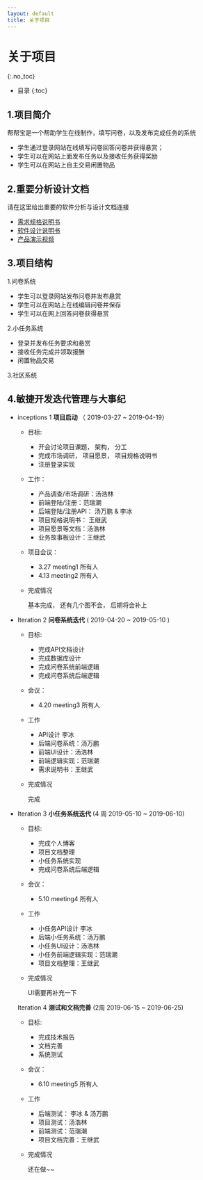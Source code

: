 ```yaml
---
layout: default
title: 关于项目
---
```


# 关于项目
{:.no_toc}

* 目录
{:toc}
## 1.项目简介

帮帮宝是一个帮助学生在线制作，填写问卷，以及发布完成任务的系统

* 学生通过登录网站在线填写问卷回答问卷并获得悬赏；
* 学生可以在网站上面发布任务以及接收任务获得奖励
* 学生可以在网站上自主交易闲置物品

## 2.重要分析设计文档

请在这里给出重要的软件分析与设计文档连接

* [需求规格说明书](06-requirements)
* [软件设计说明书](07-designs)
* [产品演示视频]()



## 3.项目结构

1.问卷系统
*  学生可以登录网站发布问卷并发布悬赏
*  学生可以在网站上在线编辑问卷并保存
*  学生可以在网上回答问卷获得悬赏

2.小任务系统
*  登录并发布任务要求和悬赏
*  接收任务完成并领取报酬
*  闲置物品交易

3.社区系统

## 4.敏捷开发迭代管理与大事纪



* inceptions 1 **项目启动** （ 2019-03-27 ~ 2019-04-19）
    - 目标: 
    
        - 开会讨论项目课题， 架构， 分工
        - 完成市场调研， 项目愿景， 项目规格说明书
        - 注册登录实现
    
    - 工作：
        - 产品调查/市场调研：汤浩林
        - 前端登陆/注册：范瑞潮
        - 后端登陆/注册API： 汤万鹏 & 李冰
        - 项目规格说明书： 王继武
        - 项目愿景等文档：汤浩林
        - 业务故事板设计：王继武
        
    - 项目会议：
    
        - 3.27 meeting1  所有人
        - 4.13 meeting2  所有人
    
    - 完成情况
    
        基本完成， 还有几个图不会， 后期将会补上
    
* Iteration 2  **问卷系统迭代**  (   2019-04-20 ~ 2019-05-10 )
    - 目标:
        - 完成API文档设计
        - 完成数据库设计
        - 完成问卷系统前端逻辑
        - 完成问卷系统后端逻辑 
        
    - 会议：
      
        - 4.20 meeting3  所有人
        
    - 工作
    
        - API设计  李冰
        - 后端问卷系统：汤万鹏
        - 前端UI设计：汤浩林
        - 前端逻辑实现：范瑞潮
        - 需求说明书：王继武
    
    - 完成情况
    
        完成
    
* Iteration 3  **小任务系统迭代** (4 周 2019-05-10 ~ 2019-06-10)
    - 目标:
      
        - 完成个人博客
        - 项目文档整理
        - 小任务系统实现
        - 完成问卷系统后端逻辑 
        
    - 会议：
    
        - 5.10 meeting4  所有人
    
    - 工作
    
        - 小任务API设计  李冰
        - 后端小任务系统：汤万鹏
        - 小任务UI设计：汤浩林
        - 小任务前端逻辑实现：范瑞潮
        - 项目文档整理：王继武
    
    - 完成情况
    
        UI需要再补充一下
    
    Iteration 4  **测试和文档完善**  (2周  2019-06-15 ~ 2019-06-25)
    
    - 目标:
    
      - 完成技术报告
      - 文档完善
      - 系统测试
    
    - 会议：
    
      - 6.10 meeting5  所有人
    
    - 工作
    
      - 后端测试：  李冰 &  汤万鹏
      - 项目测试：汤浩林
      - 前端测试：范瑞潮
      - 项目文档完善：王继武
    
    - 完成情况
    
      还在做~~
